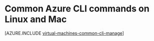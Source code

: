 <properties
    pageTitle="Basic Azure CLI Commands for Linux and Mac | Azure"
    description="Basic Azure CLI commands to get you started managing your VMs in Azure Resource Manager mode on Linux and Mac"
    services="virtual-machines-linux"
    documentationcenter=""
    author="RicksterCDN"
    manager="timlt"
    editor="tysonn"
    tags="azure-resource-manager" />
<tags
    ms.assetid="cf031ad2-654d-46aa-9da6-af22d97df1b7"
    ms.service="virtual-machines-linux"
    ms.devlang="na"
    ms.topic="article"
    ms.tgt_pltfrm="vm-linux"
    ms.workload="infrastructure-services"
    ms.date="08/23/2016"
    wacn.date=""
    ms.author="rclaus" />

# Common Azure CLI commands on Linux and Mac
[AZURE.INCLUDE [virtual-machines-common-cli-manage](../../includes/virtual-machines-common-cli-manage.md)]